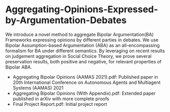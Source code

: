 # Aggregating-Opinions-Expressed-by-Argumentation-Debates
We introduce a novel method to aggregate Bipolar Argumentation(BA) Frameworks expressing opinions by different parties in debates. We use Bipolar Assumption-based Argumentation (ABA) as an all-encompassing formalism for BA under different semantics. By leveraging on recent results on judgement aggregation in Social Choice Theory, we prove several preservation results, both positive and negative, for relevant properties of Bipolar ABA.

- Aggregating Bipolar Opinions (AAMAS 2021).pdf: Published paper in 20th International Conference on Autonomous Agents and Multiagent Systems (AAMAS) 2021
- Aggregating Bipolar Opinions (With Appendix).pdf: Extended paper published in arXiv with more complete proofs
- Final Project Report.pdf: Initial project report
